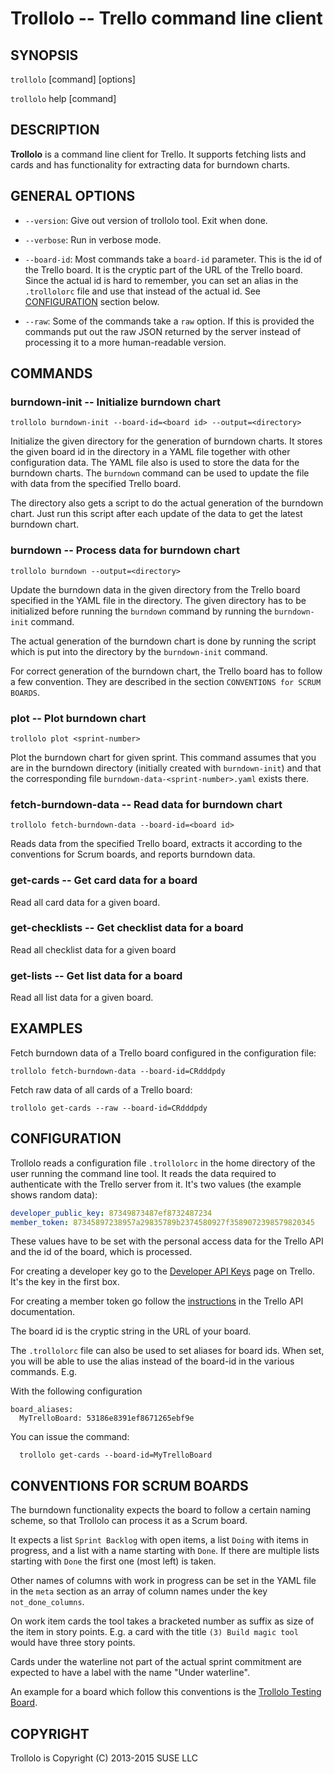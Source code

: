 # Trollolo -- Trello command line client

## SYNOPSIS

`trollolo` [command] [options]

`trollolo` help [command]


## DESCRIPTION

**Trollolo** is a command line client for Trello. It supports fetching lists
and cards and has functionality for extracting data for burndown charts.


## GENERAL OPTIONS

  * `--version`:
    Give out version of trollolo tool. Exit when done.

  * `--verbose`:
    Run in verbose mode.

  * `--board-id`:
    Most commands take a `board-id` parameter. This is the id of the Trello
    board. It is the cryptic part of the URL of the Trello board. Since the
    actual id is hard to remember, you can set an alias in the `.trollolorc`
    file and use that instead of the actual id.
    See [CONFIGURATION](#CONFIGURATION) section below.

  * `--raw`:
    Some of the commands take a `raw` option. If this is provided the commands
    put out the raw JSON returned by the server instead of processing it to
    a more human-readable version.


## COMMANDS

### burndown-init -- Initialize burndown chart

`trollolo burndown-init --board-id=<board id> --output=<directory>`

Initialize the given directory for the generation of burndown charts. It stores
the given board id in the directory in a YAML file together with other
configuration data. The YAML file also is used to store the data for the
burndown charts. The `burndown` command can be used to update the file with
data from the specified Trello board.

The directory also gets a script to do the actual generation of the burndown
chart. Just run this script after each update of the data to get the latest
burndown chart.

### burndown -- Process data for burndown chart

`trollolo burndown --output=<directory>`

Update the burndown data in the given directory from the Trello board
specified in the YAML file in the directory. The given directory has to be
initialized before running the `burndown` command by running the
`burndown-init` command.

The actual generation of the burndown chart is done by running the script
which is put into the directory by the `burndown-init` command.

For correct generation of the burndown chart, the Trello board has to follow
a few convention. They are described in the section `CONVENTIONS for SCRUM
BOARDS`.

### plot -- Plot burndown chart

`trollolo plot <sprint-number>`

Plot the burndown chart for given sprint. This command assumes that you are in
the burndown directory (initially created with `burndown-init`) and that the
corresponding file `burndown-data-<sprint-number>.yaml` exists there.

### fetch-burndown-data -- Read data for burndown chart

`trollolo fetch-burndown-data --board-id=<board id>`

Reads data from the specified Trello board, extracts it according to the
conventions for Scrum boards, and reports burndown data.

### get-cards -- Get card data for a board

Read all card data for a given board.

### get-checklists -- Get checklist data for a board

Read all checklist data for a given board

### get-lists -- Get list data for a board

Read all list data for a given board.


## EXAMPLES

Fetch burndown data of a Trello board configured in the configuration file:

`trollolo fetch-burndown-data --board-id=CRdddpdy`

Fetch raw data of all cards of a Trello board:

`trollolo get-cards --raw --board-id=CRdddpdy`


## CONFIGURATION

Trollolo reads a configuration file `.trollolorc` in the home directory of the
user running the command line tool. It reads the data required to authenticate
with the Trello server from it. It's two values (the example shows random data):

```yaml
developer_public_key: 87349873487ef8732487234
member_token: 87345897238957a29835789b2374580927f3589072398579820345
```

These values have to be set with the personal access data for the Trello API
and the id of the board, which is processed.

For creating a developer key go to the
[Developer API Keys](https://trello.com/1/appKey/generate) page on Trello. It's
the key in the first box.

For creating a member token go follow the
[instructions](https://trello.com/docs/gettingstarted/index.html#getting-a-token-from-a-user)
in the Trello API documentation.

The board id is the cryptic string in the URL of your board.

The `.trollolorc` file can also be used to set aliases for board ids. When set,
you will be able to use the alias instead of the board-id in the various
commands. E.g.

With the following configuration

```
board_aliases:
  MyTrelloBoard: 53186e8391ef8671265ebf9e

```

You can issue the command:

```
  trollolo get-cards --board-id=MyTrelloBoard
```


## CONVENTIONS FOR SCRUM BOARDS

The burndown functionality expects the board to follow a certain naming scheme,
so that Trollolo can process it as a Scrum board.

It expects a list `Sprint Backlog` with open items, a list `Doing` with items in
progress, and a list with a name starting with `Done`. If there are multiple
lists starting with `Done` the first one (most left) is taken.

Other names of columns with work in progress can be set in the YAML file in the
`meta` section as an array of column names under the key `not_done_columns`.

On work item cards the tool takes a bracketed number as suffix as size of the
item in story points. E.g. a card with the title `(3) Build magic tool` would
have three story points.

Cards under the waterline not part of the actual sprint commitment are expected
to have a label with the name "Under waterline".

An example for a board which follow this conventions is the [Trollolo Testing
Board](https://trello.com/b/CRdddpdy/trollolo-testing-board).

## COPYRIGHT

Trollolo is Copyright (C) 2013-2015 SUSE LLC
